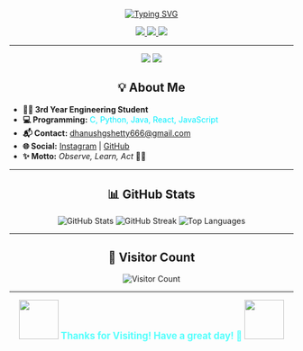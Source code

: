 <p align="center">
  <a href="https://github.com/DZ1shetty">
    <img src="https://readme-typing-svg.demolab.com?font=Montserrat&weight=900&size=38&pause=2000&color=54FFFD&center=true&vCenter=true&width=800&lines=Welcome+to+my+GitHub+Profile!;I'm+Dhanush+G+Shetty+%F0%9F%91%8B;Observe+%7C+Learn+%7C+Act+%F0%9F%92%A1" alt="Typing SVG" />
  </a>
</p>

<p align="center">
  <a href="https://github.com/DZ1shetty">
    <img src="https://img.shields.io/badge/GitHub-181717?style=for-the-badge&logo=github&logoColor=white">
  </a>
  <a href="mailto:dhanushgshetty666@gmail.com">
    <img src="https://img.shields.io/badge/Email-dhanushgshetty666@gmail.com-0078D4?style=for-the-badge&logo=gmail&logoColor=white">
  </a>
  <a href="https://www.instagram.com/dhanu_shetty1105/">
    <img src="https://img.shields.io/badge/Instagram-dhanu__shetty1105-E4405F?style=for-the-badge&logo=instagram&logoColor=white">
  </a>
</p>

---

<p align="center">
  <img src="https://img.shields.io/badge/3rd%20Year%20Engineering%20Student-00EFFF?style=flat-square&logo=graduation-cap&logoColor=white" />
  <img src="https://img.shields.io/badge/Programming-C%20%7C%20Python%20%7C%20Java%20%7C%20React%20%7C%20JavaScript-yellow?style=flat-square" />
</p>

<h2 align="center">💡 About Me</h2>

<p align="center">
  <ul>
    <li><b>👨‍🎓 3rd Year Engineering Student</b></li>
    <li><b>💻 Programming:</b> <span style="color:#00EFFF;">C, Python, Java, React, JavaScript</span></li>
    <li><b>📬 Contact:</b> <a href="mailto:dhanushgshetty666@gmail.com">dhanushgshetty666@gmail.com</a></li>
    <li><b>🌐 Social:</b> <a href="https://www.instagram.com/dhanu_shetty1105/">Instagram</a> | <a href="https://github.com/DZ1shetty">GitHub</a></li>
    <li><b>✨ Motto:</b> <i>Observe, Learn, Act</i> 🚀🔥</li>
  </ul>
</p>

---

<h2 align="center">📊 GitHub Stats</h2>

<p align="center">
  <img src="https://github-readme-stats.vercel.app/api?username=DZ1shetty&show_icons=true&theme=radical&hide_title=true&count_private=true" alt="GitHub Stats" />
  <img src="https://streak-stats.demolab.com/?user=DZ1shetty&theme=radical" alt="GitHub Streak" />
  <img src="https://github-readme-stats.vercel.app/api/top-langs/?username=DZ1shetty&layout=compact&theme=radical" alt="Top Languages" />
</p>

---

<h2 align="center">👀 Visitor Count</h2>

<p align="center">
  <img src="https://profile-counter.glitch.me/DZ1shetty/count.svg" alt="Visitor Count" />
</p>

---

<p align="center">
  <img src="https://media.giphy.com/media/26xBwdIuRJiAIqHwA/giphy.gif" width="70" /> 
  <b style="font-size:1.2em; color:#54FFFD;">Thanks for Visiting! Have a great day! 🚀</b>
  <img src="https://media.giphy.com/media/3o7abB06u9bNzA8lu8/giphy.gif" width="70" />
</p>
